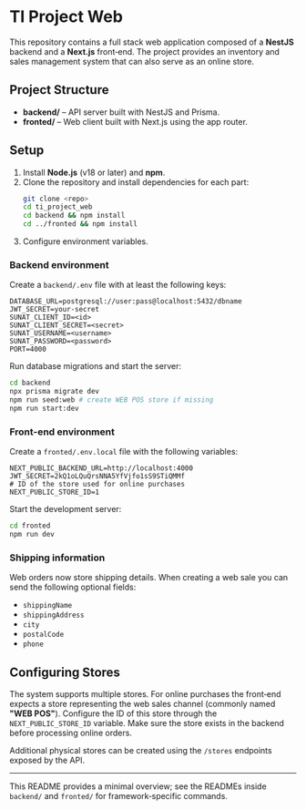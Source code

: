# TI Project Web

This repository contains a full stack web application composed of a **NestJS** backend and a **Next.js** front‑end. The project provides an inventory and sales management system that can also serve as an online store.

## Project Structure

- **backend/** – API server built with NestJS and Prisma.
- **fronted/** – Web client built with Next.js using the app router.

## Setup

1. Install **Node.js** (v18 or later) and **npm**.
2. Clone the repository and install dependencies for each part:
   ```bash
   git clone <repo>
   cd ti_project_web
   cd backend && npm install
   cd ../fronted && npm install
   ```
3. Configure environment variables.

### Backend environment
Create a `backend/.env` file with at least the following keys:

```
DATABASE_URL=postgresql://user:pass@localhost:5432/dbname
JWT_SECRET=your-secret
SUNAT_CLIENT_ID=<id>
SUNAT_CLIENT_SECRET=<secret>
SUNAT_USERNAME=<username>
SUNAT_PASSWORD=<password>
PORT=4000
```

Run database migrations and start the server:

```bash
cd backend
npx prisma migrate dev
npm run seed:web # create WEB POS store if missing
npm run start:dev
```

### Front-end environment
Create a `fronted/.env.local` file with the following variables:

```
NEXT_PUBLIC_BACKEND_URL=http://localhost:4000
JWT_SECRET=2kQ1oLQuQrsNNA5YfVjfo1sS9STiQMMf
# ID of the store used for online purchases
NEXT_PUBLIC_STORE_ID=1
```

Start the development server:

```bash
cd fronted
npm run dev
```

### Shipping information
Web orders now store shipping details. When creating a web sale you can send the following optional fields:

- `shippingName`
- `shippingAddress`
- `city`
- `postalCode`
- `phone`


## Configuring Stores
The system supports multiple stores. For online purchases the front‑end expects a store representing the web sales channel (commonly named **"WEB POS"**). Configure the ID of this store through the `NEXT_PUBLIC_STORE_ID` variable. Make sure the store exists in the backend before processing online orders.

Additional physical stores can be created using the `/stores` endpoints exposed by the API.

---
This README provides a minimal overview; see the READMEs inside `backend/` and `fronted/` for framework‑specific commands.
